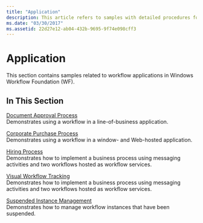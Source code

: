 ```yaml
---
title: "Application"
description: This article refers to samples with detailed procedures for workflow applications in Windows Workflow Foundation.
ms.date: "03/30/2017"
ms.assetid: 22d27e12-ab04-432b-9695-9f74e098cff3
---
```

# Application

This section contains samples related to workflow applications in Windows Workflow Foundation (WF).  
  
## In This Section  

 [Document Approval Process](document-approval-process.md)  
 Demonstrates using a workflow in a line-of-business application.  
  
 [Corporate Purchase Process](corporate-purchase-process.md)  
 Demonstrates using a workflow in a window- and Web-hosted application.  
  
 [Hiring Process](hiring-process.md)  
 Demonstrates how to implement a business process using messaging activities and two workflows hosted as workflow services.  
  
 [Visual Workflow Tracking](visual-workflow-tracking.md)  
 Demonstrates how to implement a business process using messaging activities and two workflows hosted as workflow services.  
  
 [Suspended Instance Management](suspended-instance-management.md)  
 Demonstrates how to manage workflow instances that have been suspended.
